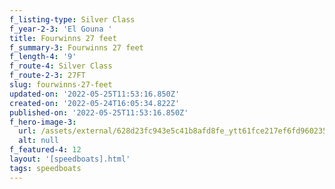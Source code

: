 ```yaml
---
f_listing-type: Silver Class
f_year-2-3: 'El Gouna '
title: Fourwinns 27 feet
f_summary-3: Fourwinns 27 feet
f_length-4: '9'
f_route-4: Silver Class
f_route-2-3: 27FT
slug: fourwinns-27-feet
updated-on: '2022-05-25T11:53:16.850Z'
created-on: '2022-05-24T16:05:34.822Z'
published-on: '2022-05-25T11:53:16.850Z'
f_hero-image-3:
  url: /assets/external/628d23fc943e5c41b8afd8fe_ytt61fce217ef6fd9602353fe37_1.jpg
  alt: null
f_featured-4: 12
layout: '[speedboats].html'
tags: speedboats
---
```



